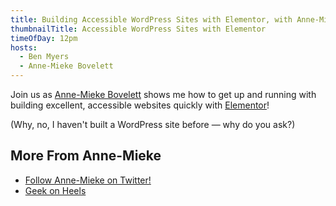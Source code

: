 ```yaml
---
title: Building Accessible WordPress Sites with Elementor, with Anne-Mieke Bovelett
thumbnailTitle: Accessible WordPress Sites with Elementor
timeOfDay: 12pm
hosts:
  - Ben Myers
  - Anne-Mieke Bovelett
---
```


Join us as [Anne-Mieke Bovelett](https://twitter.com/Bovelett) shows me how to get up and running with building excellent, accessible websites quickly with [Elementor](https://elementor.com)!

(Why, no, I haven't built a WordPress site before — why do you ask?)

## More From Anne-Mieke

- [Follow Anne-Mieke on Twitter!](https://twitter.com/Bovelett)
- [Geek on Heels](https://geekonheels.com)